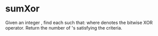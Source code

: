 # sumXor
Given an integer , find each  such that:  where  denotes the bitwise XOR operator. Return the number of 's satisfying the criteria.
